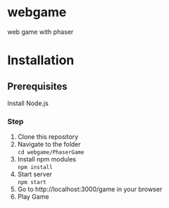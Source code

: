 # webgame
web game with phaser

# Installation

## Prerequisites

Install Node.js
### Step
1. Clone this repository
2. Navigate to the folder  
`cd webgame/PhaserGame`
3. Install npm modules  
`npm install`
4. Start server  
`npm start`
5. Go to http://localhost:3000/game in your browser
6. Play Game
